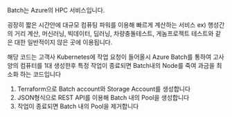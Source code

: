Batch는 Azure의 HPC 서비스입니다. 

굉장히 짧은 시간안에 대규모 컴퓨팅 파워를 이용해 빠르게 계산하는 서비스
ex) 행성간의 거리 계산, 머신러닝, 빅데이터, 딥러닝, 차량충돌테스트, 게놈프로젝트 테스트와 같은 대한 일반적이지 않은 곳에 이용됩니다.


해당 코드는 고객사 Kubernetes에 작업 요청이 들어올시 Azure Batch를 통하여 고사양의 컴퓨터를 1대 생성한후 특정 작업이 종료되면 Batch내의 Node를 죽여 과금을 최소화 하는 코드입니다


1. Terraform으로 Batch account와 Storage Account를 생성합니다
2. JSON형식으로 REST API를 이용해 Batch 내의 Pool을 생성합니다
3. 작업이 종료되면 Batch 내의 Pool을 제거합니다
